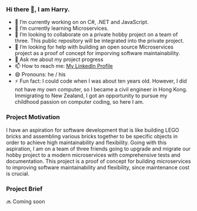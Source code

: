 ### Hi there 👋, I am Harry.

<!--
**brickwareharry/brickwareharry** is a ✨ _special_ ✨ repository because its `README.md` (this file) appears on your GitHub profile.
Here are some ideas to get you started:
-->


- 🔭 I’m currently working on on C#, .NET and JavaScript.
- 🌱 I’m currently learning Microservices.
- 👯 I’m looking to collaborate on a private hobby project on a team of three. This public repository will be integrated into the private project.
- 🤔 I’m looking for help with building an open source Microservices project as a proof of concept for imporving software maintainability. 
- 💬 Ask me about my project progress
- 📫 How to reach me: [My LinkedIn Profile](https://www.linkedin.com/in/harry-lo-27034265/)
- 😄 Pronouns: he / his
- ⚡ Fun fact: I could code when I was about ten years old. However, I did not have my own computer, so I became a civil engineer in Hong Kong. Immigrating to New Zealand, I got an opportunity to pursue my childhood passion on computer coding, so here I am.

### Project Motivation
I have an aspiration for software development that is like building LEGO bricks and assembling various bricks together to be specific objects in order to achieve high maintainability and flexibility. Going with this aspiration, I am on a team of three friends going to upgrade and migrate our hobby project to a modern microservices with comprehensive tests and documentation. This project is a proof of concept for building microservices to improving software maintainability and flexibility, since maintenance cost is crucial.

### Project Brief
🔜 Coming soon
